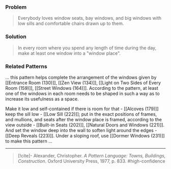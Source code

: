 ### Problem
>Everybody loves window seats, bay windows, and big windows with low sills and comfortable chairs drawn up to them.

### Solution
>In every room where you spend any length of time during the day, make at least one window into a "window place".

### Related Patterns
... this pattern helps complete the arrangement of the windows given by [[Entrance Room (130)]], [[Zen View (134)]], [[Light on Two Sides of Every Room (159)]], [[Street Windows (164)]]. According to the pattern, at least one of the windows in each room needs to be shaped in such a way as to increase its usefulness as a space.

Make it low and self-contained if there is room for that - [[Alcoves (179)]] keep the sill low - [[Low Sill (222)]]; put in the exact positions of frames, and mullions, and seats after the window place is framed, according to the view outside - [[Built-in Seats (202)]], [[Natural Doors and Windows (221)]]. And set the window deep into the wall to soften light around the edges - [[Deep Reveals (223)]]. Under a sloping roof, use [[Dormer Windows (231)]] to make this pattern ...

---

> [!cite]- Alexander, Christopher. _A Pattern Language: Towns, Buildings, Construction_. Oxford University Press, 1977, p. 833.
> #high-confidence 